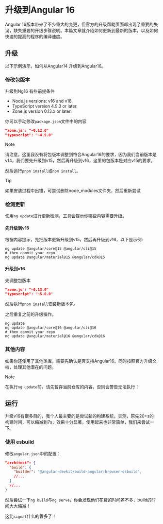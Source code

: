 # 升级到Angular 16

Angular 16版本带来了不少重大的变更，但官方的升级帮助页面却出现了重要的失误，缺失重要的升级步骤说明。本篇文章就介绍如何更新到最新的版本，以及如何快速的提高的程序的编译速度。

## 升级

以下示例演示，如何从Angular14 升级到Angular16。

### 修改包版本

升级到Ng16 有些前提条件

- Node.js versions: v16 and v18.
- TypeScript version 4.9.3 or later.
- Zone.js version 0.13.x or later.

你可以手动修改`package.json`文件中的内容

```json
"zone.js": "~0.12.0"
"typescript": "~4.9.0"

```

> [!NOTE]
> 请注意，这里我没有将包版本调整到符合Angular16的要求，因为我们当前版本是v14，我们要先升级到v15，然后再升级到v16，这里的包版本是对应v15的要求。

然后运行`pnpm install`或`npm install`。

> [!TIP]
> 如果安装过程中出错，可尝试删除node_modules文件夹，然后重新尝试

### 检测更新

使用`ng update`进行更新检测，工具会提示你哪些内容需要升级。

#### 先升级到v15

根据内容提示，先把版本更新升级到v15，然后再升级到v16，以下是示例:

```pwsh
ng update @angular/core@15 @angular/cli@15 
# then commit your repo
ng update @angular/material@15 @angular/cdk@15
```

#### 升级到v16

先调整包版本

```json
"zone.js": "~0.13.0"
"typescript": "~5.0.0"

```

然后执行`pnpm install`安装新版本包。

之后重复之前的升级操作。

```pwsh
ng update
ng update @angular/core@16 @angular/cli@16 
# then commit your repo
ng update @angular/material@16 @angular/cdk@16
```

### 其他内容

如果你还使用了其他类库，需要先确认是否支持Angular16。同时按照官方升级文档，处理其他潜在的问题。

> [!NOTE]
> 在执行`ng update`前，请先暂存当前仓库的内容，否则会警告无法执行！

## 运行

升级v16有很多目的，我个人最主要的是尝试新的构建系统，实测，原先20+s的构建时间，可以缩减到7s，效果十分显著，使用起来也非常简单，我们来尝试一下。

### 使用 esbuild

修改`angular.json`中的配置：

```json
"architect": {
  "build": {
    "builder": "@angular-devkit/build-angular:browser-esbuild",
    //...
  }
  //...
}
```

然后尝试一下`ng build`与`ng serve`，你会发现他们花费的时间差不多，build的时间大大缩减！

这比`signal`什么的香多了！
